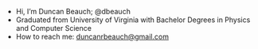 - Hi, I’m Duncan Beauch; @dbeauch
- Graduated from University of Virginia with Bachelor Degrees in Physics and Computer Science
- How to reach me: duncanrbeauch@gmail.com
